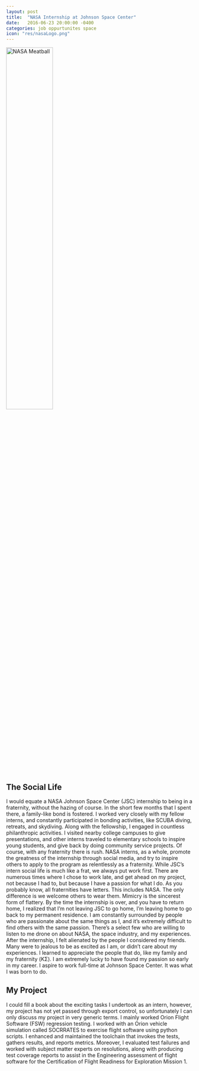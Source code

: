 ```yaml
---
layout: post
title:  "NASA Internship at Johnson Space Center"
date:   2016-06-23 20:00:00 -0400
categories: job oppurtunites space
icon: "res/nasaLogo.png"
---
```


<img src="{{ site.url }}/res/nasaLogo.png" alt="NASA Meatball" width="50%"/>

## The Social Life
I would equate a NASA Johnson Space Center (JSC) internship to being in a fraternity, without the hazing of course. In the short few months that I spent there, a family-like bond is fostered. I worked very closely with my fellow interns, and constantly participated in bonding activities, like SCUBA diving, retreats, and skydiving. Along with the fellowship, I engaged in countless philanthropic activities. I visited nearby college campuses to give presentations, and other interns traveled to elementary schools to inspire young students, and give back by doing community service projects. Of course, with any fraternity there is rush. NASA interns, as a whole, promote the greatness of the internship through social media, and try to inspire others to apply to the program as relentlessly as a fraternity. While JSC’s intern social life is much like a frat, we always put work first. There are numerous times where I chose to work late, and get ahead on my project, not because I had to, but because I have a passion for what I do.
As you probably know, all fraternities have letters. This includes NASA. The only difference is we welcome others to wear them. Mimicry is the sincerest form of flattery.
By the time the internship is over, and you have to return home, I realized that I’m not leaving JSC to go home, I’m leaving home to go back to my permanent residence. I am constantly surrounded by people who are passionate about the same things as I, and it’s extremely difficult to find others with the same passion. There’s a select few who are willing to listen to me drone on about NASA, the space industry, and my experiences. After the internship, I felt alienated by the people I considered my friends. Many were to jealous to be as excited as I am, or didn’t care about my experiences. I learned to appreciate the people that do, like my family and my fraternity (&Kappa;&Sigma;). I am extremely lucky to have found my passion so early in my career. I aspire to work full-time at Johnson Space Center. It was what I was born to do.

## My Project
I could fill a book about the exciting tasks I undertook as an intern, however, my project has not yet passed through export control, so unfortunately I can only discuss my project in very generic terms.
I mainly worked Orion Flight Software (FSW)  regression testing. I worked with an Orion vehicle simulation called SOCRRATES to exercise flight software using python scripts. I enhanced and maintained the toolchain that invokes the tests, gathers results, and reports metrics. Moreover, I evaluated test failures and worked with subject matter experts on resolutions, along with producing test coverage reports to assist in the Engineering assessment of flight software for the Certification of Flight Readiness for Exploration Mission 1.

